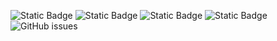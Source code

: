 ![Static Badge](https://img.shields.io/badge/blacklists-60-000000) ![Static Badge](https://img.shields.io/badge/blacklisted-3037626-cc0000) ![Static Badge](https://img.shields.io/badge/whitelisted-2242-00CC00) ![Static Badge](https://img.shields.io/badge/streaming_blacklist-28106-000000) ![GitHub issues](https://img.shields.io/github/issues/fabriziosalmi/blacklists)
